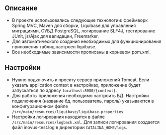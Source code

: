 ## Описание
* В проекте использовались следующие технологии: фреймворк Spring MVC, Maven для сборки, Liquibase для управления миграциями, СУБД PostgreSQL, логирование SLF4J, тестирование JUnit, js/Ajax для валидации, Freemarker.
* Для автоматического создания необходимых для функционирования приложения таблиц настроен liquibase.
* Все необходимые зависимости прописаны в корневом pom.xml. 

## Настройки
* Нужно подключить к проекту сервер приложений Tomcat. Если указать application context в настройках, приложение будет запускаться по адресу `localhost:8080/{context}`.
* Для работы приложения необходимо настроить БД. Настройки подключения (название бд, пользователь, пароль) указываются в конфигурационном файле `/src/main/resources/liquibase/liquibase.properties`
* Настройки логирования находятся в файле `/src/main/resources/logback.xml`. Для записи логирования создается файл inovus-test.log в директории `CATALINA_HOME/logs`.


